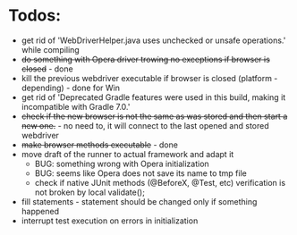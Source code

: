 # Todos:

- get rid of 'WebDriverHelper.java uses unchecked or unsafe operations.' while compiling
- ~~do something with Opera driver trowing no exceptions if browser is closed~~ - done
- kill the previous webdriver executable if browser is closed (platform - depending) - done for Win
- get rid of 'Deprecated Gradle features were used in this build, making it incompatible with Gradle 7.0.'
- ~~check if the new browser is not the same as was stored and then start a new one.~~ - no need to, it will connect to the last opened and stored webdriver
- ~~make browser methods executable~~  - done
- move draft of the runner to actual framework and adapt it
  - BUG: something wrong with Opera initialization
  - BUG: seems like Opera does not save its name to tmp file
  - check if native JUnit methods (@BeforeX, @Test, etc) verification is not broken by local validate(); 
- fill statements - statement should be changed only if something happened
- interrupt test execution on errors in initialization
